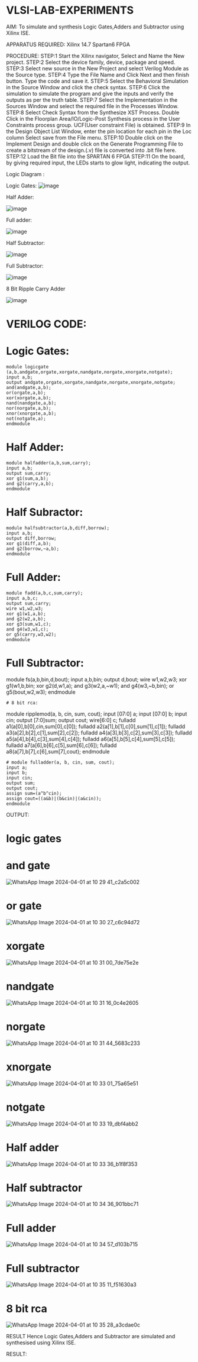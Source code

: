 # VLSI-LAB-EXPERIMENTS
AIM: To simulate and synthesis Logic Gates,Adders and Subtractor using Xilinx ISE.

APPARATUS REQUIRED: Xilinx 14.7 Spartan6 FPGA

PROCEDURE: STEP:1 Start the Xilinx navigator, Select and Name the New project. STEP:2 Select the device family, device, package and speed. STEP:3 Select new source in the New Project and select Verilog Module as the Source type. STEP:4 Type the File Name and Click Next and then finish button. Type the code and save it. STEP:5 Select the Behavioral Simulation in the Source Window and click the check syntax. STEP:6 Click the simulation to simulate the program and give the inputs and verify the outputs as per the truth table. STEP:7 Select the Implementation in the Sources Window and select the required file in the Processes Window. STEP:8 Select Check Syntax from the Synthesize XST Process. Double Click in the Floorplan Area/IO/Logic-Post Synthesis process in the User Constraints process group. UCF(User constraint File) is obtained. STEP:9 In the Design Object List Window, enter the pin location for each pin in the Loc column Select save from the File menu. STEP:10 Double click on the Implement Design and double click on the Generate Programming File to create a bitstream of the design.(.v) file is converted into .bit file here. STEP:12 Load the Bit file into the SPARTAN 6 FPGA STEP:11 On the board, by giving required input, the LEDs starts to glow light, indicating the output.

Logic Diagram :

Logic Gates:
![image](https://github.com/navaneethans/VLSI-LAB-EXPERIMENTS/assets/6987778/ee17970c-3ac9-4603-881b-88e2825f41a4)


Half Adder:

![image](https://github.com/navaneethans/VLSI-LAB-EXPERIMENTS/assets/6987778/0e1ecb96-0c25-4556-832b-aeeedfdfe7b9)


Full adder:

![image](https://github.com/navaneethans/VLSI-LAB-EXPERIMENTS/assets/6987778/9bb3964c-438f-469d-a3de-c1cca6f323fb)


Half Subtractor:

![image](https://github.com/navaneethans/VLSI-LAB-EXPERIMENTS/assets/6987778/731470b7-eb4e-49f8-8bb7-2994052a7184)



Full Subtractor:

![image](https://github.com/navaneethans/VLSI-LAB-EXPERIMENTS/assets/6987778/d66f874b-c1f2-44b3-a035-7149b56430c1)



8 Bit Ripple Carry Adder

![image](https://github.com/navaneethans/VLSI-LAB-EXPERIMENTS/assets/6987778/7385a408-40a5-4203-8050-b72818622d79)



# VERILOG CODE:
# Logic Gates:
```
module logicgate (a,b,andgate,orgate,xorgate,nandgate,norgate,xnorgate,notgate);
input a,b;  
output andgate,orgate,xorgate,nandgate,norgate,xnorgate,notgate;
and(andgate,a,b);
or(orgate,a,b);
xor(xorgate,a,b);
nand(nandgate,a,b); 
nor(norgate,a,b);
xnor(xnorgate,a,b);
not(notgate,a);
endmodule
```
# Half Adder:
```
module halfadder(a,b,sum,carry);
input a,b;
output sum,carry;
xor g1(sum,a,b);
and g2(carry,a,b);
endmodule
```
# Half Subractor:
```
module halfsubtractor(a,b,diff,borrow);
input a,b;
output diff,borrow;
xor g1(diff,a,b);
and g2(borrow,~a,b);
endmodule
```
# Full Adder:
```
module fadd(a,b,c,sum,carry);
input a,b,c;
output sum,carry;
wire w1,w2,w3;
xor g1(w1,a,b);
and g2(w2,a,b);
xor g3(sum,w1,c);
and g4(w3,w1,c);
or g5(carry,w3,w2);
endmodule
```
# Full Subtractor:
module fs(a,b,bin,d,bout);
input a,b,bin; 
output d,bout;
wire w1,w2,w3;
xor g1(w1,b,bin; 
xor g2(d,w1,a);
and g3(w2,a,~w1);
and g4(w3,~b,bin);
or g5(bout,w2,w3);
endmodule
```
# 8 bit rca:
```
module ripplemod(a, b, cin, sum, cout);
input [07:0] a;
input [07:0] b;
input cin;
output [7:0]sum;
output cout;
wire[6:0] c;
fulladd a1(a[0],b[0],cin,sum[0],c[0]);
fulladd a2(a[1],b[1],c[0],sum[1],c[1]);
fulladd a3(a[2],b[2],c[1],sum[2],c[2]);
fulladd a4(a[3],b[3],c[2],sum[3],c[3]);
fulladd a5(a[4],b[4],c[3],sum[4],c[4]);
fulladd a6(a[5],b[5],c[4],sum[5],c[5]);
fulladd a7(a[6],b[6],c[5],sum[6],c[6]);
fulladd a8(a[7],b[7],c[6],sum[7],cout);
endmodule
```
# module fulladder(a, b, cin, sum, cout);
input a;
input b;
input cin;
output sum;
output cout;
assign sum=(a^b^cin);
assign cout=((a&b)|(b&cin)|(a&cin));
endmodule
```

OUTPUT:
# logic gates
# and gate
![WhatsApp Image 2024-04-01 at 10 29 41_c2a5c002](https://github.com/dhivakaran09/VLSI-LAB-EXP-1/assets/164842673/8a9ffbf8-642c-4995-88fe-7a51cd384ac5)
# or gate
![WhatsApp Image 2024-04-01 at 10 30 27_c6c94d72](https://github.com/dhivakaran09/VLSI-LAB-EXP-1/assets/164842673/cf039252-313c-413d-9b14-77a075e48f4e)
# xorgate
![WhatsApp Image 2024-04-01 at 10 31 00_7de75e2e](https://github.com/dhivakaran09/VLSI-LAB-EXP-1/assets/164842673/53d04b7f-aa93-4daa-aaf8-2d1381e02431)
# nandgate
![WhatsApp Image 2024-04-01 at 10 31 16_0c4e2605](https://github.com/dhivakaran09/VLSI-LAB-EXP-1/assets/164842673/8ba06318-beb0-4087-8f42-74bd5a0f97f4)
# norgate
![WhatsApp Image 2024-04-01 at 10 31 44_5683c233](https://github.com/dhivakaran09/VLSI-LAB-EXP-1/assets/164842673/0bfba81d-50f6-466b-99ea-109e2b699a28)
# xnorgate
![WhatsApp Image 2024-04-01 at 10 33 01_75a65e51](https://github.com/dhivakaran09/VLSI-LAB-EXP-1/assets/164842673/36e1a5a8-a0b8-40bb-ac45-e0c7addf7856)
# notgate
![WhatsApp Image 2024-04-01 at 10 33 19_dbf4abb2](https://github.com/dhivakaran09/VLSI-LAB-EXP-1/assets/164842673/1d09545e-8707-4cc2-8a84-bb0c3a3368e3)
# Half adder
![WhatsApp Image 2024-04-01 at 10 33 36_b1f8f353](https://github.com/dhivakaran09/VLSI-LAB-EXP-1/assets/164842673/94a1406a-d501-475f-8987-b10219aee18e)
# Half subtractor
![WhatsApp Image 2024-04-01 at 10 34 36_901bbc71](https://github.com/dhivakaran09/VLSI-LAB-EXP-1/assets/164842673/0a297489-5509-4b39-9dd8-4fbfaf360127)
# Full adder
![WhatsApp Image 2024-04-01 at 10 34 57_d103b715](https://github.com/dhivakaran09/VLSI-LAB-EXP-1/assets/164842673/b907f9f3-536d-47ee-8597-2b8c522d69ee)
# Full subtractor
![WhatsApp Image 2024-04-01 at 10 35 11_f51630a3](https://github.com/dhivakaran09/VLSI-LAB-EXP-1/assets/164842673/39a10198-1901-4058-ac48-e83b2d7f2ad2)
# 8 bit rca
![WhatsApp Image 2024-04-01 at 10 35 28_a3cdae0c](https://github.com/dhivakaran09/VLSI-LAB-EXP-1/assets/164842673/4ae778b6-834c-437c-b713-dbf13ae80af1)



RESULT
Hence Logic Gates,Adders and Subtractor are simulated and synthesised using Xilinx ISE.













RESULT:

